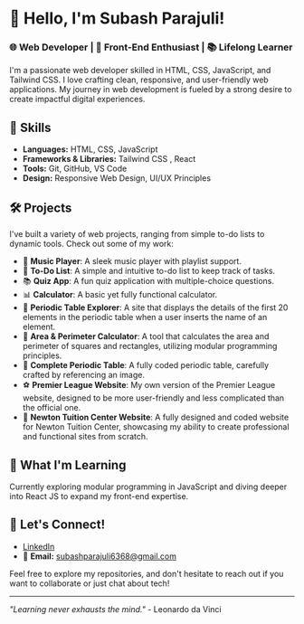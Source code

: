 # 👋 Hello, I'm Subash Parajuli!

### 🌐 Web Developer | 🎨 Front-End Enthusiast | 📚 Lifelong Learner

I'm a passionate web developer skilled in HTML, CSS, JavaScript, and Tailwind CSS. I love crafting clean, responsive, and user-friendly web applications. My journey in web development is fueled by a strong desire to create impactful digital experiences.

## 🚀 Skills
- **Languages:** HTML, CSS, JavaScript
- **Frameworks & Libraries:** Tailwind CSS , React
- **Tools:** Git, GitHub, VS Code
- **Design:** Responsive Web Design, UI/UX Principles

## 🛠️ Projects
I've built a variety of web projects, ranging from simple to-do lists to dynamic tools. Check out some of my work:

- 🎵 **Music Player**: A sleek music player with playlist support.
- 📝 **To-Do List**: A simple and intuitive to-do list to keep track of tasks.
- 📚 **Quiz App**: A fun quiz application with multiple-choice questions.
- 📊 **Calculator**: A basic yet fully functional calculator.
- 🧪 **Periodic Table Explorer**: A site that displays the details of the first 20 elements in the periodic table when a user inserts the name of an element.
- 📐 **Area & Perimeter Calculator**: A tool that calculates the area and perimeter of squares and rectangles, utilizing modular programming principles.
- 🔬 **Complete Periodic Table**: A fully coded periodic table, carefully crafted by referencing an image.
- ⚽ **Premier League Website**: My own version of the Premier League website, designed to be more user-friendly and less complicated than the official one.
- 🏫 **Newton Tuition Center Website**: A fully designed and coded website for Newton Tuition Center, showcasing my ability to create professional and functional sites from scratch.

## 🌱 What I'm Learning
Currently exploring modular programming in JavaScript and diving deeper into React JS to expand my front-end expertise.

## 💬 Let's Connect!
- [LinkedIn](https://www.linkedin.com/in/subash-parajuli-379b6b320)
- 📧 **Email:** subashparajuli6368@gmail.com

Feel free to explore my repositories, and don't hesitate to reach out if you want to collaborate or just chat about tech!

---

_"Learning never exhausts the mind."_ - Leonardo da Vinci

